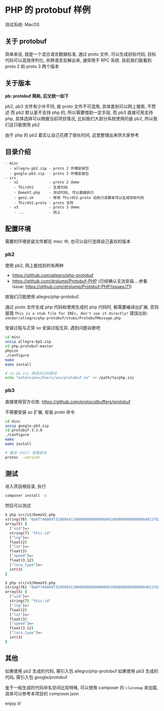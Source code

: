 # PHP 的 protobuf 样例

测试系统: MacOS

## 关于 protobuf

简单来说, 就是一个混合语言数据标准, 通过 proto 文件, 可以生成目标代码, 目标代码可以高效序列化, 并跨语言反解出来, 通常用于 RPC 系统.
目前我们能看到 proto 2 和 proto 3 两个版本

## 关于版本

**pb: protobuf 简称, 后文统一如下**

pb2, pb3 文件有少许不同, 故 proto 文件不可混用, 具体差别可以网上搜索, 不赘述
而 pb2 默认是不支持 php 的, 所以需要借助一定手段, 而 pb3 直接可用支持 php, 具体选择可以根据当前项目情况, 比如我们大部分系统使用的是 pb2, 所以我们这只能使用 pb2

由于 php 的 pb2 着实让自己花费了很长时间, 这里整理出来供大家参考

## 目录介绍

```
- misc
  - allegro-pb2.zip - proto 2 环境安装包
  - google-pb3.zip  - proto 3 环境安装包
- src
  - v2              - proto 2 demo
    - ThirdV2       - 生成代码
    - DemoV2.php    - 测试代码, 可以直接执行
    - gen2.sh       - 修改 ThirdV2.proto 后执行该脚本可以生成目标代码
    - ThirdV2.proto - proto 文件
  - v3              - proto 3 demo
    - ...           - 同上
```

## 配置环境

需要的环境安装文件都在 misc 中, 也可以自行选择自己喜欢的版本

### pb2

使用 pb2, 网上能找到的有两种

- https://github.com/allegro/php-protobuf
- https://github.com/drslump/Protobuf-PHP (已经确认无法安装....参看 issue: https://github.com/drslump/Protobuf-PHP/issues/71)

故我们只能使用 allegro/php-protobuf.

通过 proto 文件生成 php 代码和使用生成的 php 代码时, 都需要编译出扩展, 否则报错 `This is a stub file for IDEs, don't use it directly!`
错误出处: `vendor/allegro/php-protobuf/stubs/ProtobufMessage.php`

安装过程与正常 so 安装过程无异, 遇到问题谷歌吧

```sh
cd misc
unzip allegro-bp2.zip
cd php-protobuf-master
phpize
./configure
make
make install

# so && ini 换成自己的路径
echo "extension=/Users/xxx/protobuf.so" >> /path/to/php.ini
```

### pb3


直接使用官方仓库: https://github.com/protocolbuffers/protobuf

不需要安装 so 扩展, 安装 proto 命令

```sh
cd misc
unzip google-pb3.zip
cd protobuf-3.3.0
./configure
make
make install

# 重进 shell 查看版本
protoc --version
```

## 测试

进入项目根目录, 执行

```sh
composer install -o
```

然后可以测试

```sh
$ php src/v2/DemoV2.php
string(76) "0a07746869732d696411000000000000004019000000000000084021f6285c8fc2f508402803"
array(5) {
  ["uid"]=>
  string(7) "this-id"
  ["lng"]=>
  float(2)
  ["lat"]=>
  float(3)
  ["speed"]=>
  float(3.12)
  ["loca_type"]=>
  int(3)
}

$ php src/v3/DemoV3.php
string(76) "0a07746869732d696411000000000000004019000000000000084021f6285c8fc2f508402803"
array(5) {
  ["uid"]=>
  string(7) "this-id"
  ["lng"]=>
  float(2)
  ["lat"]=>
  float(3)
  ["speed"]=>
  float(3.12)
  ["loca_type"]=>
  int(3)
}
```

## 其他

如果使用 pb2 生成的代码, 需引入包 allegro/php-protobuf 
如果使用 pb3 生成的代码, 需引入包 google/protobuf 

鉴于一般生成的代码命名空间比较特殊, 可以使用 composer 的 `classmap` 来加载, 具体可以参考本项目的 composer.json

enjoy it!
